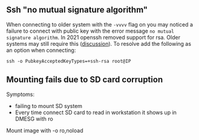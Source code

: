 

## Ssh "no mutual signature algorithm"

When connecting to older system with the `-vvvv` flag on you may noticed a failure to connect with public key with the error message `no mutual signature algorithm`. In 2021 openssh removed support for rsa. Older systems may still require this ([discussion](https://confluence.atlassian.com/bitbucketserverkb/ssh-rsa-key-rejected-with-message-no-mutual-signature-algorithm-1026057701.html
)). To resolve add the following as an option when connecting:

``ssh -o PubkeyAcceptedKeyTypes=+ssh-rsa root@IP``

## Mounting fails due to SD card corruption
Symptoms:
- failing to mount SD system
- Every time connect SD card to read in workstation it shows up in DMESG with ro

Mount image with -o ro,noload